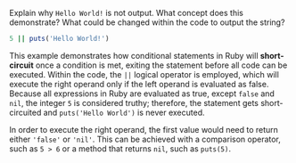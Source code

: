 Explain why `Hello World!` is not output. What concept does this demonstrate? What could be changed within the code to output the string?
```Ruby
5 || puts('Hello World!')
```
This example demonstrates how conditional statements in Ruby will **short-circuit** once a condition is met, exiting the statement before all code can be executed. Within the code, the `||` logical operator is employed, which will execute the right operand only if the left operand is evaluated as false. Because all expressions in Ruby are evaluated as true, except `false` and `nil`, the integer `5` is considered truthy; therefore, the statement gets short-circuited and `puts('Hello World')` is never executed.

In order to execute the right operand, the first value would need to return either `'false'` or `'nil'`. This can be achieved with a comparison operator, such as `5 > 6` or a method that returns `nil`, such as `puts(5)`.